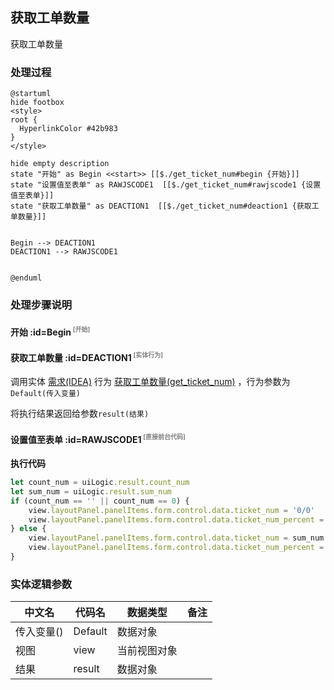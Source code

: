 ## 获取工单数量 <!-- {docsify-ignore-all} -->

   获取工单数量

### 处理过程

```plantuml
@startuml
hide footbox
<style>
root {
  HyperlinkColor #42b983
}
</style>

hide empty description
state "开始" as Begin <<start>> [[$./get_ticket_num#begin {开始}]]
state "设置值至表单" as RAWJSCODE1  [[$./get_ticket_num#rawjscode1 {设置值至表单}]]
state "获取工单数量" as DEACTION1  [[$./get_ticket_num#deaction1 {获取工单数量}]]


Begin --> DEACTION1
DEACTION1 --> RAWJSCODE1


@enduml
```


### 处理步骤说明

#### 开始 :id=Begin<sup class="footnote-symbol"> <font color=gray size=1>[开始]</font></sup>




#### 获取工单数量 :id=DEACTION1<sup class="footnote-symbol"> <font color=gray size=1>[实体行为]</font></sup>



调用实体 [需求(IDEA)](module/ProdMgmt/idea.md) 行为 [获取工单数量(get_ticket_num)](module/ProdMgmt/idea#行为) ，行为参数为`Default(传入变量)`

将执行结果返回给参数`result(结果)`

#### 设置值至表单 :id=RAWJSCODE1<sup class="footnote-symbol"> <font color=gray size=1>[直接前台代码]</font></sup>



<p class="panel-title"><b>执行代码</b></p>

```javascript
let count_num = uiLogic.result.count_num
let sum_num = uiLogic.result.sum_num
if (count_num == '' || count_num == 0) {
    view.layoutPanel.panelItems.form.control.data.ticket_num = '0/0'
    view.layoutPanel.panelItems.form.control.data.ticket_num_percent = 0
} else {
    view.layoutPanel.panelItems.form.control.data.ticket_num = sum_num + '/' + count_num
    view.layoutPanel.panelItems.form.control.data.ticket_num_percent = sum_num / count_num
}
```



### 实体逻辑参数

|    中文名   |    代码名    |  数据类型      |备注 |
| --------| --------| --------  | --------   |
|传入变量(<i class="fa fa-check"/></i>)|Default|数据对象||
|视图|view|当前视图对象||
|结果|result|数据对象||
